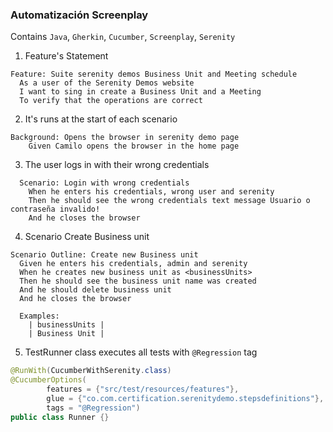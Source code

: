 ###  Automatización Screenplay

Contains `Java`, `Gherkin`, `Cucumber`, `Screenplay`, `Serenity`

1. Feature's Statement

```Gherkin
Feature: Suite serenity demos Business Unit and Meeting schedule
  As a user of the Serenity Demos website
  I want to sing in create a Business Unit and a Meeting
  To verify that the operations are correct	
```

2. It's runs at the start of each scenario
```Gherkin
Background: Opens the browser in serenity demo page
    Given Camilo opens the browser in the home page
```

3. The user logs in with their wrong credentials
```Gherkin
  Scenario: Login with wrong credentials
    When he enters his credentials, wrong user and serenity
    Then he should see the wrong credentials text message Usuario o contraseña invalido!
    And he closes the browser
```
4. Scenario Create Business unit
```Gherkin
Scenario Outline: Create new Business unit
  Given he enters his credentials, admin and serenity
  When he creates new business unit as <businessUnits>
  Then he should see the business unit name was created
  And he should delete business unit
  And he closes the browser
  
  Examples:
    | businessUnits |
    | Business Unit |
```
5. TestRunner class executes all tests with `@Regression` tag
```Java
@RunWith(CucumberWithSerenity.class)
@CucumberOptions(
        features = {"src/test/resources/features"},
        glue = {"co.com.certification.serenitydemo.stepsdefinitions"},
        tags = "@Regression")
public class Runner {}
```
